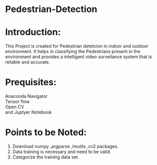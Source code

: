 # Pedestrian-Detection

# Introduction:
This Project is created for Pedestrian detetcion in indoor and outdoor environment. It helps in classifying the Pedestrians present in the environment and provides a intelligent video surveilance system that is reliable and accurate.

# Prequisites:
Anaconda Navigator\
Tensor flow\
Open CV\
and Juptyer Notebook

# Points to be Noted:
1. Download numpy ,argparse ,imutils ,cv2 packages.
2. Data training is necessary and need to be valid.
3. Categorize the training data set.

